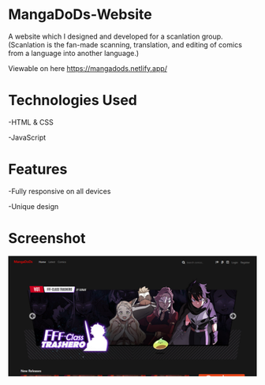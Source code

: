 # MangaDoDs-Website
A website which I designed and developed for a scanlation group. (Scanlation is the fan-made scanning, translation, and editing of comics from a language into another language.)

Viewable on here https://mangadods.netlify.app/

# Technologies Used

-HTML & CSS

-JavaScript

# Features

-Fully responsive on all devices

-Unique design


# Screenshot

![alt text](https://github.com/nadbad/MangaDoDs-Website/blob/master/Project%204.PNG)
